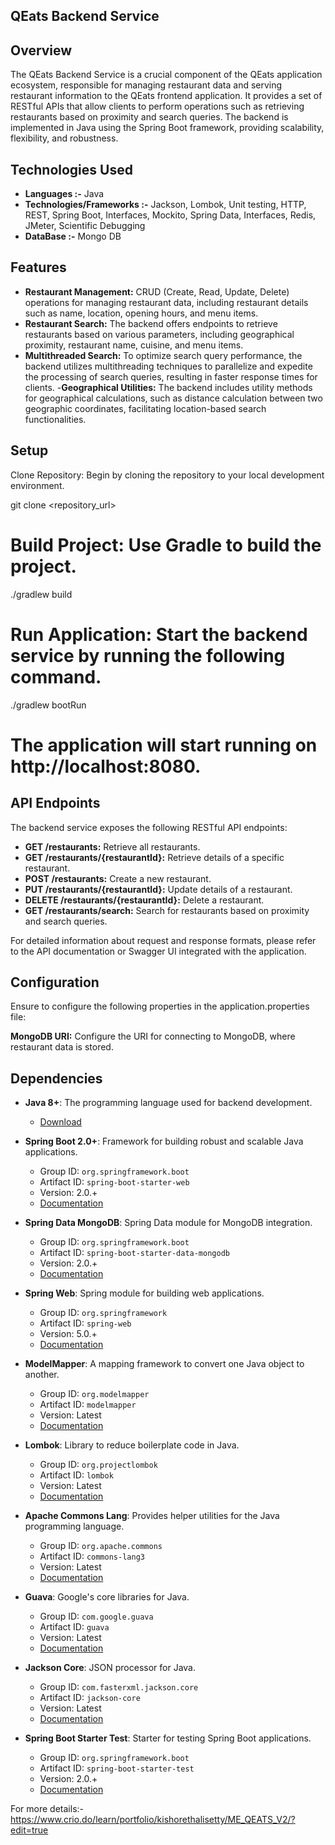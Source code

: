 ## QEats Backend Service
## Overview
The QEats Backend Service is a crucial component of the QEats application ecosystem, responsible for managing restaurant data and serving restaurant information to the QEats frontend application. It provides a set of RESTful APIs that allow clients to perform operations such as retrieving restaurants based on proximity and search queries. The backend is implemented in Java using the Spring Boot framework, providing scalability, flexibility, and robustness.

## Technologies Used

- **Languages :-** Java
- **Technologies/Frameworks :-** Jackson, Lombok, Unit testing, HTTP, REST, Spring Boot, Interfaces, Mockito, Spring Data, Interfaces, Redis, JMeter, Scientific Debugging
- **DataBase :-** Mongo DB
## Features
- **Restaurant Management:** CRUD (Create, Read, Update, Delete) operations for managing restaurant data, including restaurant details such as name, location, opening hours, and menu items.
- **Restaurant Search:** The backend offers endpoints to retrieve restaurants based on various parameters, including geographical proximity, restaurant name, cuisine, and menu items.
- **Multithreaded Search:** To optimize search query performance, the backend utilizes multithreading techniques to parallelize and expedite the processing of search queries, resulting in faster response times for clients.
-**Geographical Utilities:** The backend includes utility methods for geographical calculations, such as distance calculation between two geographic coordinates, facilitating location-based search functionalities.

## Setup
Clone Repository: Begin by cloning the repository to your local development environment.

git clone <repository_url>

# Build Project: Use Gradle to build the project.
./gradlew build

# Run Application: Start the backend service by running the following command.
./gradlew bootRun

# The application will start running on http://localhost:8080.


## API Endpoints
The backend service exposes the following RESTful API endpoints:

- **GET /restaurants:** Retrieve all restaurants.
- **GET /restaurants/{restaurantId}:** Retrieve details of a specific restaurant.
- **POST /restaurants:** Create a new restaurant.
- **PUT /restaurants/{restaurantId}:** Update details of a restaurant.
- **DELETE /restaurants/{restaurantId}:** Delete a restaurant.
- **GET /restaurants/search:** Search for restaurants based on proximity and search queries.

For detailed information about request and response formats, please refer to the API documentation or Swagger UI integrated with the application.

## Configuration
Ensure to configure the following properties in the application.properties file:

**MongoDB URI:** Configure the URI for connecting to MongoDB, where restaurant data is stored.


## Dependencies

- **Java 8+**: The programming language used for backend development.
  - [Download](https://www.oracle.com/java/technologies/javase/javase-jdk8-downloads.html)

- **Spring Boot 2.0+**: Framework for building robust and scalable Java applications.
  - Group ID: `org.springframework.boot`
  - Artifact ID: `spring-boot-starter-web`
  - Version: 2.0.+
  - [Documentation](https://spring.io/projects/spring-boot)

- **Spring Data MongoDB**: Spring Data module for MongoDB integration.
  - Group ID: `org.springframework.boot`
  - Artifact ID: `spring-boot-starter-data-mongodb`
  - Version: 2.0.+
  - [Documentation](https://spring.io/projects/spring-data-mongodb)

- **Spring Web**: Spring module for building web applications.
  - Group ID: `org.springframework`
  - Artifact ID: `spring-web`
  - Version: 5.0.+
  - [Documentation](https://spring.io/guides/gs/spring-boot/)

- **ModelMapper**: A mapping framework to convert one Java object to another.
  - Group ID: `org.modelmapper`
  - Artifact ID: `modelmapper`
  - Version: Latest
  - [Documentation](http://modelmapper.org/getting-started/)

- **Lombok**: Library to reduce boilerplate code in Java.
  - Group ID: `org.projectlombok`
  - Artifact ID: `lombok`
  - Version: Latest
  - [Documentation](https://projectlombok.org/)

- **Apache Commons Lang**: Provides helper utilities for the Java programming language.
  - Group ID: `org.apache.commons`
  - Artifact ID: `commons-lang3`
  - Version: Latest
  - [Documentation](https://commons.apache.org/proper/commons-lang/)

- **Guava**: Google's core libraries for Java.
  - Group ID: `com.google.guava`
  - Artifact ID: `guava`
  - Version: Latest
  - [Documentation](https://github.com/google/guava)

- **Jackson Core**: JSON processor for Java.
  - Group ID: `com.fasterxml.jackson.core`
  - Artifact ID: `jackson-core`
  - Version: Latest
  - [Documentation](https://github.com/FasterXML/jackson-core)

- **Spring Boot Starter Test**: Starter for testing Spring Boot applications.
  - Group ID: `org.springframework.boot`
  - Artifact ID: `spring-boot-starter-test`
  - Version: 2.0.+
  - [Documentation](https://spring.io/guides/gs/testing-web/)

For more details:- https://www.crio.do/learn/portfolio/kishorethalisetty/ME_QEATS_V2/?edit=true
